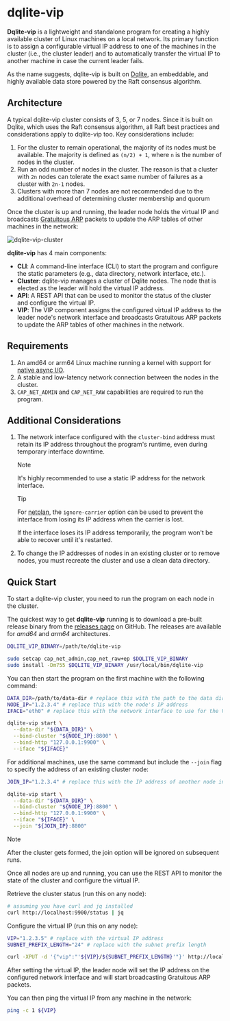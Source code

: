 # dqlite-vip

**Dqlite-vip** is a lightweight and standalone program for creating a highly
available cluster of Linux machines on a local network. Its primary function is
to assign a configurable virtual IP address to one of the machines in the
cluster (i.e., the cluster leader) and to automatically transfer the virtual IP
to another machine in case the current leader fails.

As the name suggests, dqlite-vip is built on [Dqlite](https://dqlite.io/), an
embeddable, and highly available data store powered by the Raft consensus
algorithm.

## Architecture

A typical dqlite-vip cluster consists of 3, 5, or 7 nodes. Since it is built on
Dqlite, which uses the Raft consensus algorithm, all Raft best practices and
considerations apply to dqlite-vip too. Key considerations include:

1. For the cluster to remain operational, the majority of its nodes must be
   available. The majority is defined as `(n/2) + 1`, where `n` is the number of
   nodes in the cluster.
2. Run an odd number of nodes in the cluster. The reason is that a cluster with
   `2n` nodes can tolerate the exact same number of failures as a cluster with
   `2n-1` nodes.
3. Clusters with more than 7 nodes are not recommended due to the additional
   overhead of determining cluster membership and quorum

Once the cluster is up and running, the leader node holds the virtual IP and
broadcasts [Gratuitous ARP](https://wiki.wireshark.org/Gratuitous_ARP) packets
to update the ARP tables of other machines in the network:

![dqlite-vip-cluster](./media/dqlite-vip-cluster.excalidraw.png)

**dqlite-vip** has 4 main components:

- **CLI**: A command-line interface (CLI) to start the program and configure the
  static parameters (e.g., data directory, network interface, etc.).
- **Cluster**: dqlite-vip manages a cluster of Dqlite nodes. The node that is
  elected as the leader will hold the virtual IP address.
- **API**: A REST API that can be used to monitor the status of the cluster and
  configure the virtual IP.
- **VIP**: The VIP component assigns the configured virtual IP address to the
  leader node's network interface and broadcasts Gratuitous ARP packets to
  update the ARP tables of other machines in the network.

## Requirements

1. An amd64 or arm64 Linux machine running a kernel with support for
   [native async I/O](https://man7.org/linux/man-pages/man2/io_setup.2.html).
2. A stable and low-latency network connection between the nodes in the cluster.
3. `CAP_NET_ADMIN` and `CAP_NET_RAW` capabilities are required to run the
   program.

## Additional Considerations

1. The network interface configured with the `cluster-bind` address must retain
   its IP address throughout the program's runtime, even during temporary
   interface downtime.

   > [!NOTE]
   > It's highly recommended to use a static IP address for the network
   > interface.

   > [!TIP]
   > For [netplan](https://netplan.readthedocs.io/en/stable/netplan-yaml), the
   > `ignore-carrier` option can be used to prevent the interface from losing
   > its IP address when the carrier is lost.

   If the interface loses its IP address temporarily, the program won't be able
   to recover until it's restarted.

2. To change the IP addresses of nodes in an existing cluster or to remove
   nodes, you must recreate the cluster and use a clean data directory.

## Quick Start

To start a dqlite-vip cluster, you need to run the program on each node in the
cluster.

The quickest way to get **dqlite-vip** running is to download a pre-built
release binary from the
[releases page](https://github.com/fardjad/dqlite-vip/releases) on GitHub. The
releases are available for _amd64_ and _arm64_ architectures.

```bash
DQLITE_VIP_BINARY=/path/to/dqlite-vip

sudo setcap cap_net_admin,cap_net_raw+ep $DQLITE_VIP_BINARY
sudo install -Dm755 $DQLITE_VIP_BINARY /usr/local/bin/dqlite-vip
```

You can then start the program on the first machine with the following command:

```bash
DATA_DIR=/path/to/data-dir # replace this with the path to the data directory (e.g., /opt/dqlite-vip/data)
NODE_IP="1.2.3.4" # replace this with the node's IP address
IFACE="eth0" # replace this with the network interface to use for the VIP

dqlite-vip start \
  --data-dir "${DATA_DIR}" \
  --bind-cluster "${NODE_IP}:8800" \
  --bind-http "127.0.0.1:9900" \
  --iface "${IFACE}"
```

For additional machines, use the same command but include the `--join` flag to
specify the address of an existing cluster node:

```bash
JOIN_IP="1.2.3.4" # replace this with the IP address of another node in the cluster

dqlite-vip start \
  --data-dir "${DATA_DIR}" \
  --bind-cluster "${NODE_IP}:8800" \
  --bind-http "127.0.0.1:9900" \
  --iface "${IFACE}" \
  --join "${JOIN_IP}:8800"
```

> [!NOTE]
> After the cluster gets formed, the join option will be ignored on subsequent
> runs.

Once all nodes are up and running, you can use the REST API to monitor the state
of the cluster and configure the virtual IP.

Retrieve the cluster status (run this on any node):

```bash
# assuming you have curl and jq installed
curl http://localhost:9900/status | jq
```

Configure the virtual IP (run this on any node):

```bash
VIP="1.2.3.5" # replace with the virtual IP address
SUBNET_PREFIX_LENGTH="24" # replace with the subnet prefix length

curl -XPUT -d '{"vip":"'${VIP}/${SUBNET_PREFIX_LENGTH}'"}' http://localhost:9900/vip
```

After setting the virtual IP, the leader node will set the IP address on the
configured network interface and will start broadcasting Gratuitous ARP packets.

You can then ping the virtual IP from any machine in the network:

```bash
ping -c 1 ${VIP}
```
